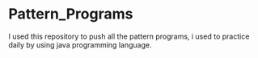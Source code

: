 #  Pattern_Programs
I used this repository to push all the pattern programs, i used to practice daily by using java programming language.
